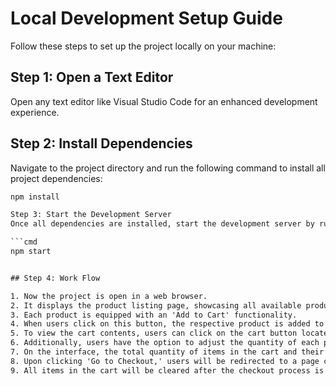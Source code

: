# Local Development Setup Guide

Follow these steps to set up the project locally on your machine:

## Step 1: Open a Text Editor

Open any text editor like Visual Studio Code for an enhanced development experience.

## Step 2: Install Dependencies

Navigate to the project directory and run the following command to install all project dependencies:

```cmd
npm install

Step 3: Start the Development Server
Once all dependencies are installed, start the development server by running:

```cmd
npm start


## Step 4: Work Flow

1. Now the project is open in a web browser.
2. It displays the product listing page, showcasing all available products on the home page.
3. Each product is equipped with an 'Add to Cart' functionality.
4. When users click on this button, the respective product is added to their cart.
5. To view the cart contents, users can click on the cart button located in the navigation bar.
6. Additionally, users have the option to adjust the quantity of each product using plus and minus buttons.
7. On the interface, the total quantity of items in the cart and their corresponding total price are displayed.
8. Upon clicking 'Go to Checkout,' users will be redirected to a page confirming that their order has been successfully placed.
9. All items in the cart will be cleared after the checkout process is completed.


